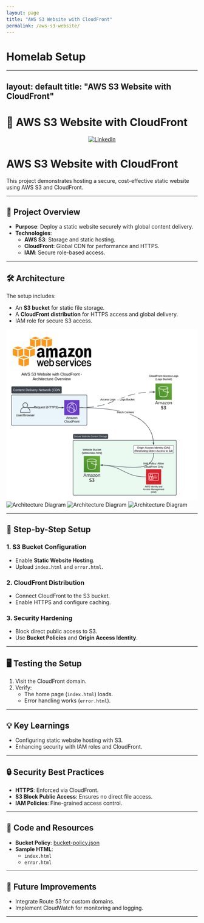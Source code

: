 ```yaml
---
layout: page
title: "AWS S3 Website with CloudFront"
permalink: /aws-s3-website/
---
```

# Homelab Setup


---
layout: default
title: "AWS S3 Website with CloudFront"
---
# 🚀 AWS S3 Website with CloudFront

<!-- LinkedIn logo and link at the top -->
<div style="text-align: center; margin-bottom: 20px;">
  <a href="https://www.linkedin.com/in/cameron-ws/" target="_blank" aria-label="LinkedIn">
    <img src="https://cdn-icons-png.flaticon.com/512/61/61109.png" alt="LinkedIn" style="width: 30px; height: 30px;"/>
  </a>
</div>


# AWS S3 Website with CloudFront

This project demonstrates hosting a secure, cost-effective static website using AWS S3 and CloudFront.

---

## 🚀 Project Overview

- **Purpose**: Deploy a static website securely with global content delivery.
- **Technologies**:
  - **AWS S3**: Storage and static hosting.
  - **CloudFront**: Global CDN for performance and HTTPS.
  - **IAM**: Secure role-based access.

---

## 🛠️ Architecture

The setup includes:
- An **S3 bucket** for static file storage.
- A **CloudFront distribution** for HTTPS access and global delivery.
- IAM role for secure S3 access.

![Architecture Diagram](/images/aws-s3-web-diagram)
![Architecture Diagram](aws-s3-web-diagram)
![Architecture Diagram](/images/aws-s3-web-diagram.png)
![Architecture Diagram](/aws-s3-web-diagram)

---

## 🔧 Step-by-Step Setup

### 1. S3 Bucket Configuration
- Enable **Static Website Hosting**.
- Upload `index.html` and `error.html`.

### 2. CloudFront Distribution
- Connect CloudFront to the S3 bucket.
- Enable HTTPS and configure caching.

### 3. Security Hardening
- Block direct public access to S3.
- Use **Bucket Policies** and **Origin Access Identity**.

---

## 🖥️ Testing the Setup

1. Visit the CloudFront domain.
2. Verify:
   - The home page (`index.html`) loads.
   - Error handling works (`error.html`).

---

## 💡 Key Learnings

- Configuring static website hosting with S3.
- Enhancing security with IAM roles and CloudFront.

---

## 🔒 Security Best Practices

- **HTTPS**: Enforced via CloudFront.
- **S3 Block Public Access**: Ensures no direct file access.
- **IAM Policies**: Fine-grained access control.

---

## 📜 Code and Resources

- **Bucket Policy**: [bucket-policy.json](bucket-policy.json)
- **Sample HTML**:
  - `index.html`
  - `error.html`

---

## 📝 Future Improvements

- Integrate Route 53 for custom domains.
- Implement CloudWatch for monitoring and logging.




---

